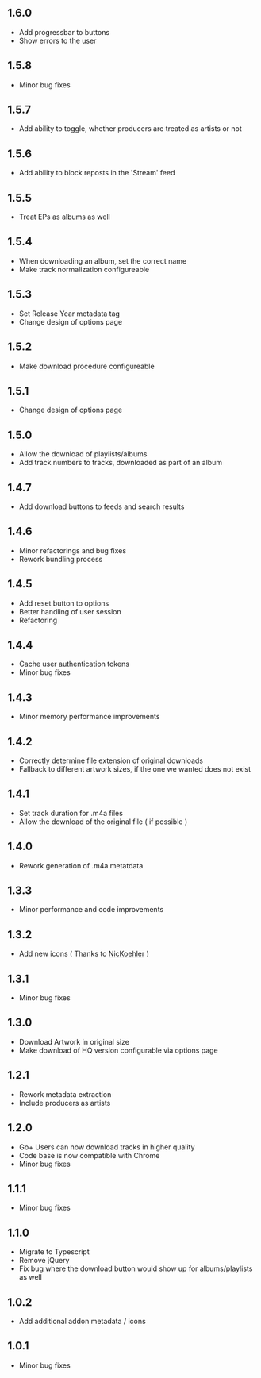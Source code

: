 ## 1.6.0

- Add progressbar to buttons
- Show errors to the user

## 1.5.8

- Minor bug fixes

## 1.5.7

- Add ability to toggle, whether producers are treated as artists or not

## 1.5.6

- Add ability to block reposts in the 'Stream' feed

## 1.5.5

- Treat EPs as albums as well

## 1.5.4

- When downloading an album, set the correct name
- Make track normalization configureable

## 1.5.3

- Set Release Year metadata tag
- Change design of options page

## 1.5.2

- Make download procedure configureable

## 1.5.1

- Change design of options page

## 1.5.0

- Allow the download of playlists/albums
- Add track numbers to tracks, downloaded as part of an album

## 1.4.7

- Add download buttons to feeds and search results

## 1.4.6

- Minor refactorings and bug fixes
- Rework bundling process

## 1.4.5

- Add reset button to options
- Better handling of user session
- Refactoring

## 1.4.4

- Cache user authentication tokens
- Minor bug fixes

## 1.4.3

- Minor memory performance improvements

## 1.4.2

- Correctly determine file extension of original downloads
- Fallback to different artwork sizes, if the one we wanted does not exist

## 1.4.1

- Set track duration for .m4a files
- Allow the download of the original file ( if possible )

## 1.4.0

- Rework generation of .m4a metatdata

## 1.3.3

- Minor performance and code improvements

## 1.3.2

- Add new icons ( Thanks to [NicKoehler](https://github.com/NicKoehler) )

## 1.3.1

- Minor bug fixes

## 1.3.0

- Download Artwork in original size
- Make download of HQ version configurable via options page

## 1.2.1

- Rework metadata extraction
- Include producers as artists

## 1.2.0

- Go+ Users can now download tracks in higher quality
- Code base is now compatible with Chrome
- Minor bug fixes

## 1.1.1

- Minor bug fixes

## 1.1.0

- Migrate to Typescript
- Remove jQuery
- Fix bug where the download button would show up for albums/playlists as well

## 1.0.2

- Add additional addon metadata / icons

## 1.0.1

- Minor bug fixes
